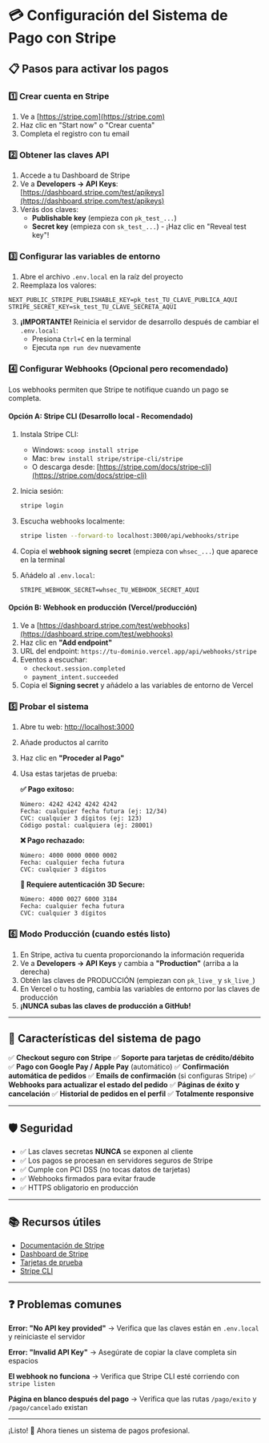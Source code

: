 # 💳 Configuración del Sistema de Pago con Stripe

## 📋 Pasos para activar los pagos

### 1️⃣ Crear cuenta en Stripe

1. Ve a [https://stripe.com](https://stripe.com)
2. Haz clic en "Start now" o "Crear cuenta"
3. Completa el registro con tu email

### 2️⃣ Obtener las claves API

1. Accede a tu Dashboard de Stripe
2. Ve a **Developers → API Keys**: [https://dashboard.stripe.com/test/apikeys](https://dashboard.stripe.com/test/apikeys)
3. Verás dos claves:
   - **Publishable key** (empieza con `pk_test_...`)
   - **Secret key** (empieza con `sk_test_...`) - ¡Haz clic en "Reveal test key"!

### 3️⃣ Configurar las variables de entorno

1. Abre el archivo `.env.local` en la raíz del proyecto
2. Reemplaza los valores:

```env
NEXT_PUBLIC_STRIPE_PUBLISHABLE_KEY=pk_test_TU_CLAVE_PUBLICA_AQUI
STRIPE_SECRET_KEY=sk_test_TU_CLAVE_SECRETA_AQUI
```

3. **¡IMPORTANTE!** Reinicia el servidor de desarrollo después de cambiar el `.env.local`:
   - Presiona `Ctrl+C` en la terminal
   - Ejecuta `npm run dev` nuevamente

### 4️⃣ Configurar Webhooks (Opcional pero recomendado)

Los webhooks permiten que Stripe te notifique cuando un pago se completa.

#### Opción A: Stripe CLI (Desarrollo local - Recomendado)

1. Instala Stripe CLI:
   - Windows: `scoop install stripe`
   - Mac: `brew install stripe/stripe-cli/stripe`
   - O descarga desde: [https://stripe.com/docs/stripe-cli](https://stripe.com/docs/stripe-cli)

2. Inicia sesión:
   ```bash
   stripe login
   ```

3. Escucha webhooks localmente:
   ```bash
   stripe listen --forward-to localhost:3000/api/webhooks/stripe
   ```

4. Copia el **webhook signing secret** (empieza con `whsec_...`) que aparece en la terminal

5. Añádelo al `.env.local`:
   ```env
   STRIPE_WEBHOOK_SECRET=whsec_TU_WEBHOOK_SECRET_AQUI
   ```

#### Opción B: Webhook en producción (Vercel/producción)

1. Ve a [https://dashboard.stripe.com/test/webhooks](https://dashboard.stripe.com/test/webhooks)
2. Haz clic en **"Add endpoint"**
3. URL del endpoint: `https://tu-dominio.vercel.app/api/webhooks/stripe`
4. Eventos a escuchar:
   - `checkout.session.completed`
   - `payment_intent.succeeded`
5. Copia el **Signing secret** y añádelo a las variables de entorno de Vercel

### 5️⃣ Probar el sistema

1. Abre tu web: [http://localhost:3000](http://localhost:3000)
2. Añade productos al carrito
3. Haz clic en **"Proceder al Pago"**
4. Usa estas tarjetas de prueba:

   **✅ Pago exitoso:**
   ```
   Número: 4242 4242 4242 4242
   Fecha: cualquier fecha futura (ej: 12/34)
   CVC: cualquier 3 dígitos (ej: 123)
   Código postal: cualquiera (ej: 28001)
   ```

   **❌ Pago rechazado:**
   ```
   Número: 4000 0000 0000 0002
   Fecha: cualquier fecha futura
   CVC: cualquier 3 dígitos
   ```

   **🔄 Requiere autenticación 3D Secure:**
   ```
   Número: 4000 0027 6000 3184
   Fecha: cualquier fecha futura
   CVC: cualquier 3 dígitos
   ```

### 6️⃣ Modo Producción (cuando estés listo)

1. En Stripe, activa tu cuenta proporcionando la información requerida
2. Ve a **Developers → API Keys** y cambia a **"Production"** (arriba a la derecha)
3. Obtén las claves de PRODUCCIÓN (empiezan con `pk_live_` y `sk_live_`)
4. En Vercel o tu hosting, cambia las variables de entorno por las claves de producción
5. **¡NUNCA subas las claves de producción a GitHub!**

---

## 🎨 Características del sistema de pago

✅ **Checkout seguro con Stripe**
✅ **Soporte para tarjetas de crédito/débito**
✅ **Pago con Google Pay / Apple Pay** (automático)
✅ **Confirmación automática de pedidos**
✅ **Emails de confirmación** (si configuras Stripe)
✅ **Webhooks para actualizar el estado del pedido**
✅ **Páginas de éxito y cancelación**
✅ **Historial de pedidos en el perfil**
✅ **Totalmente responsive**

---

## 🛡️ Seguridad

- ✅ Las claves secretas **NUNCA** se exponen al cliente
- ✅ Los pagos se procesan en servidores seguros de Stripe
- ✅ Cumple con PCI DSS (no tocas datos de tarjetas)
- ✅ Webhooks firmados para evitar fraude
- ✅ HTTPS obligatorio en producción

---

## 📚 Recursos útiles

- [Documentación de Stripe](https://stripe.com/docs)
- [Dashboard de Stripe](https://dashboard.stripe.com)
- [Tarjetas de prueba](https://stripe.com/docs/testing)
- [Stripe CLI](https://stripe.com/docs/stripe-cli)

---

## ❓ Problemas comunes

**Error: "No API key provided"**
→ Verifica que las claves están en `.env.local` y reiniciaste el servidor

**Error: "Invalid API Key"**
→ Asegúrate de copiar la clave completa sin espacios

**El webhook no funciona**
→ Verifica que Stripe CLI esté corriendo con `stripe listen`

**Página en blanco después del pago**
→ Verifica que las rutas `/pago/exito` y `/pago/cancelado` existan

---

¡Listo! 🎉 Ahora tienes un sistema de pagos profesional.

